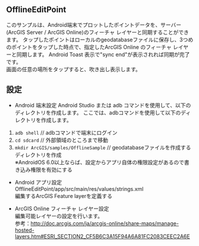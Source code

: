 ## OfflineEditPoint

このサンプルは、Android端末でプロットしたポイントデータを、サーバー(ArcGIS Server / ArcGIS Online)のフィーチャ レイヤーと同期することができます。
タップしたポイントはローカルのgeodatabaseファイルに保存し、3つめのポイントをタップした時点で、指定したArcGIS Online のフィーチャ レイヤーと同期します。
Android Toast 表示で"sync end"が表示されれば同期が完了です。</br>
画面の任意の場所をタップすると、吹き出し表示します。


## 設定
 * Android 端末設定
  Android Studio または adb コマンドを使用して、以下のディレクトリを作成します。
  ここでは、adbコマンドを使用して以下のディレクトリを作成します。
  1. `adb shell` // adbコマンドで端末にログイン
  1. `cd sdcard` // 外部領域のところまで移動
  1. `mkdir ArcGIS/samples/OfflineSample` // geodatabaseファイルを作成するディレクトリを作成</br>
  ※AndroidOS 6.0以上ならば、設定からアプリ自体の権限設定があるので書き込み権限を有効にする
 
 * Android アプリ設定</br>
  OfflineEditPoint/app/src/main/res/values/strings.xml</br>
  編集するArcGIS Feature layerを定義する

 * ArcGIS Online フィーチャ レイヤー設定</br>
  編集可能レイヤーの設定を行います。</br>
  参考：http://doc.arcgis.com/ja/arcgis-online/share-maps/manage-hosted-layers.htm#ESRI_SECTION2_CF5B6C3A15F94A6A81FC2083CEEC2A6E
 